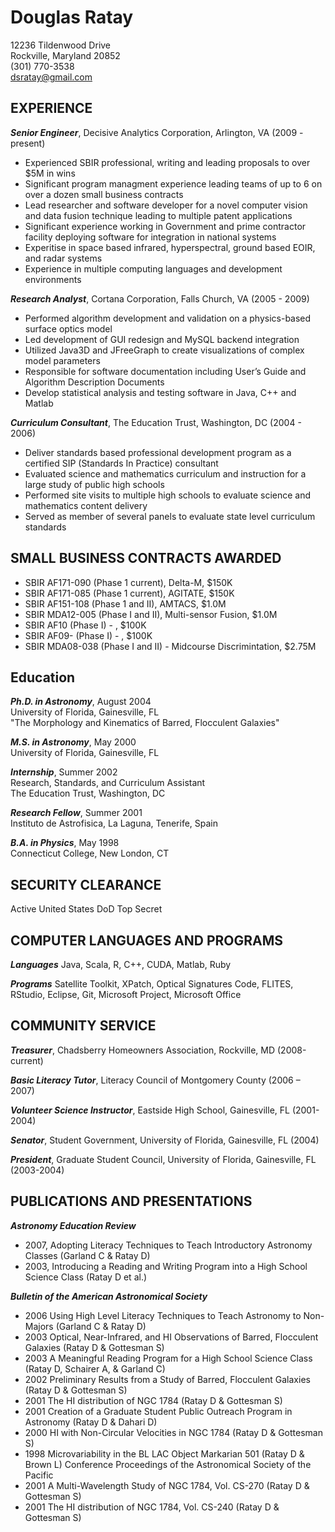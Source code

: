 # Douglas Ratay

12236 Tildenwood Drive<br>
Rockville, Maryland 20852<br>
(301) 770-3538<br>
dsratay@gmail.com<br>

## EXPERIENCE
***Senior Engineer***, Decisive Analytics Corporation, Arlington, VA (2009 - present)
* Experienced SBIR professional, writing and leading proposals to over $5M in wins
* Significant program managment experience leading teams of up to 6 on over a dozen small business contracts
* Lead researcher and software developer for a novel computer vision and data fusion technique leading to multiple patent applications
* Significant experience working in Government and prime contractor facility deploying software for integration in national systems
* Experitise in space based infrared, hyperspectral, ground based EOIR, and radar systems
* Experience in multiple computing languages and development environments

***Research Analyst***, Cortana Corporation, Falls Church, VA (2005 - 2009)
* Performed algorithm development and validation on a physics-based surface optics model
* Led development of GUI redesign and MySQL backend integration
* Utilized Java3D and JFreeGraph to create visualizations of complex model parameters
* Responsible for software documentation including User’s Guide and Algorithm Description Documents
* Develop statistical analysis and testing software in Java, C++ and Matlab

***Curriculum Consultant***, The Education Trust, Washington, DC (2004 - 2006)
* Deliver standards based professional development program as a certified SIP (Standards In Practice) consultant
* Evaluated science and mathematics curriculum and instruction for a large study of public high schools
* Performed site visits to multiple high schools to evaluate science and mathematics content delivery
* Served as member of several panels to evaluate state level curriculum standards

## SMALL BUSINESS CONTRACTS AWARDED
* SBIR AF171-090 (Phase 1 current), Delta-M, $150K
* SBIR AF171-085 (Phase 1 current), AGITATE, $150K
* SBIR AF151-108 (Phase 1 and II), AMTACS, $1.0M
* SBIR MDA12-005 (Phase I and II), Multi-sensor Fusion, $1.0M
* SBIR AF10 (Phase I) - , $100K
* SBIR AF09- (Phase I) - , $100K
* SBIR MDA08-038 (Phase I and II) - Midcourse Discrimintation, $2.75M

## Education
***Ph.D. in Astronomy***, August 2004<br>
University of Florida, Gainesville, FL<br>
"The Morphology and Kinematics of Barred, Flocculent Galaxies"<br>

***M.S. in Astronomy***, May 2000<br>
University of Florida, Gainesville, FL<br>

***Internship***, Summer 2002<br>
Research, Standards, and Curriculum Assistant<br>
The Education Trust, Washington, DC<br>

***Research Fellow***, Summer 2001 <br>
Instituto de Astrofisica, La Laguna, Tenerife, Spain <br>

***B.A. in Physics***, May 1998 <br>
Connecticut College, New London, CT

## SECURITY CLEARANCE

Active United States DoD Top Secret

## COMPUTER LANGUAGES AND PROGRAMS
***Languages***
Java, Scala, R, C++, CUDA, Matlab, Ruby

***Programs***
Satellite Toolkit, XPatch, Optical Signatures Code, FLITES, RStudio, Eclipse, Git, Microsoft Project, Microsoft Office

## COMMUNITY SERVICE
***Treasurer***, Chadsberry Homeowners Association, Rockville, MD (2008-current)

***Basic Literacy Tutor***, Literacy Council of Montgomery County (2006 – 2007)

***Volunteer Science Instructor***, Eastside High School, Gainesville, FL (2001-2004)

***Senator***, Student Government, University of Florida, Gainesville, FL (2004)

***President***, Graduate Student Council, University of Florida, Gainesville, FL (2003-2004)

## PUBLICATIONS AND PRESENTATIONS

***Astronomy Education Review***
* 2007, Adopting Literacy Techniques to Teach Introductory Astronomy Classes (Garland C & Ratay D)
* 2003, Introducing a Reading and Writing Program into a High School Science Class (Ratay D et al.)

***Bulletin of the American Astronomical Society***
* 2006 Using High Level Literacy Techniques to Teach Astronomy to Non-Majors (Garland C & Ratay D)
* 2003  Optical, Near-Infrared, and HI Observations of Barred, Flocculent Galaxies (Ratay D & Gottesman S)
* 2003  A Meaningful Reading Program for a High School Science Class (Ratay D, Schairer A, & Garland C)
* 2002  Preliminary Results from a Study of Barred, Flocculent Galaxies (Ratay D & Gottesman S)
* 2001  The HI distribution of NGC 1784 (Ratay D & Gottesman S)
* 2001  Creation of a Graduate Student Public Outreach Program in Astronomy (Ratay D & Dahari D)
* 2000  HI with Non-Circular Velocities in NGC 1784 (Ratay D & Gottesman S)
* 1998  Microvariability in the BL LAC Object Markarian 501 (Ratay D & Brown L)
Conference Proceedings of the Astronomical Society of the Pacific
* 2001  A Multi-Wavelength Study of NGC 1784, Vol. CS-270 (Ratay  D & Gottesman S)
* 2001  The HI distribution of NGC 1784, Vol. CS-240 (Ratay  D & Gottesman S)
